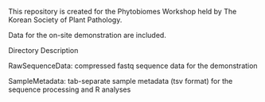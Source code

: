 This repository is created for the Phytobiomes Workshop held by The Korean Society of Plant Pathology.

Data for the on-site demonstration are included.


Directory Description 

RawSequenceData: compressed fastq sequence data for the demonstration

SampleMetadata: tab-separate sample metadata (tsv format) for the sequence processing and R analyses
